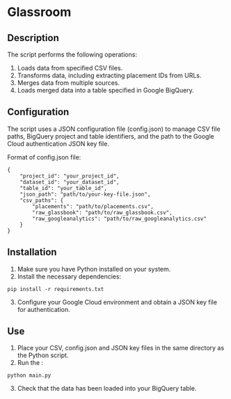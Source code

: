 # Glassroom

## Description

The script performs the following operations:
1. Loads data from specified CSV files.
2. Transforms data, including extracting placement IDs from URLs.
3. Merges data from multiple sources.
4. Loads merged data into a table specified in Google BigQuery.

## Configuration

The script uses a JSON configuration file (config.json) to manage CSV file paths, BigQuery project and table identifiers, and the path to the Google Cloud authentication JSON key file.

Format of config.json file:

```
{
    "project_id": "your_project_id",
    "dataset_id": "your_dataset_id",
    "table_id": "your_table_id",
    "json_path": "path/to/your-key-file.json",
    "csv_paths": {
        "placements": "path/to/placements.csv",
        "raw_glassbook": "path/to/raw_glassbook.csv",
        "raw_googleanalytics": "path/to/raw_googleanalytics.csv"
    }
}
```

## Installation

1. Make sure you have Python installed on your system.
2. Install the necessary dependencies:
```
pip install -r requirements.txt
```
3. Configure your Google Cloud environment and obtain a JSON key file for authentication.

## Use

1. Place your CSV, config.json and JSON key files in the same directory as the Python script.
2. Run the :
```
python main.py
```
3. Check that the data has been loaded into your BigQuery table.
